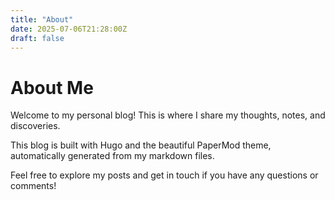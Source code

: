 ```yaml
---
title: "About"
date: 2025-07-06T21:28:00Z
draft: false
---
```


# About Me

Welcome to my personal blog! This is where I share my thoughts, notes, and discoveries.

This blog is built with Hugo and the beautiful PaperMod theme, automatically generated from my markdown files.

Feel free to explore my posts and get in touch if you have any questions or comments!

